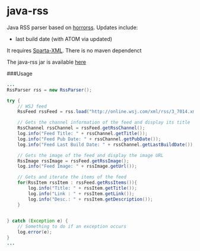 java-rss
========
Java RSS parser based on [horrorss](https://code.google.com/p/horrorss/). Updates include:

* last build date (with ATOM via updated)

It requires [Sparta-XML](http://sparta-xml.sourceforge.net/). There is no maven dependenct 

The java-rss jar is available [here](https://github.com/gmjordan/java-rss/raw/master/target/java-rss-1.0.0.jar)

###Usage

```java
...
RssParser rss = new RssParser();

try {
	// WSJ feed
	RssFeed rssFeed = rss.load("http://online.wsj.com/xml/rss/3_7014.xml");

	// Gets the channel information of the feed and display its title
	RssChannel rssChannel = rssFeed.getRssChannel();
	log.info("Feed Title: " + rssChannel.getTitle());
	log.info("Feed Pub Date: " + rssChannel.getPubDate());
	log.info("Feed Last Build Date: " + rssChannel.getLastBuildDate());

	// Gets the image of the feed and display the image URL
	RssImage rssImage = rssFeed.getRssImage();
	log.info("Feed Image: " + rssImage.getUrl());

	// Gets and iterate the items of the feed
	for(RssItem rssItem : rssFeed.getRssItems()){
		log.info("Title: " + rssItem.getTitle());
		log.info("Link : " + rssItem.getLink());
		log.info("Desc.: " + rssItem.getDescription());
	}
	

} catch (Exception e) {
	// Something to do if an exception occurs
	log.error(e);
}
...
```
